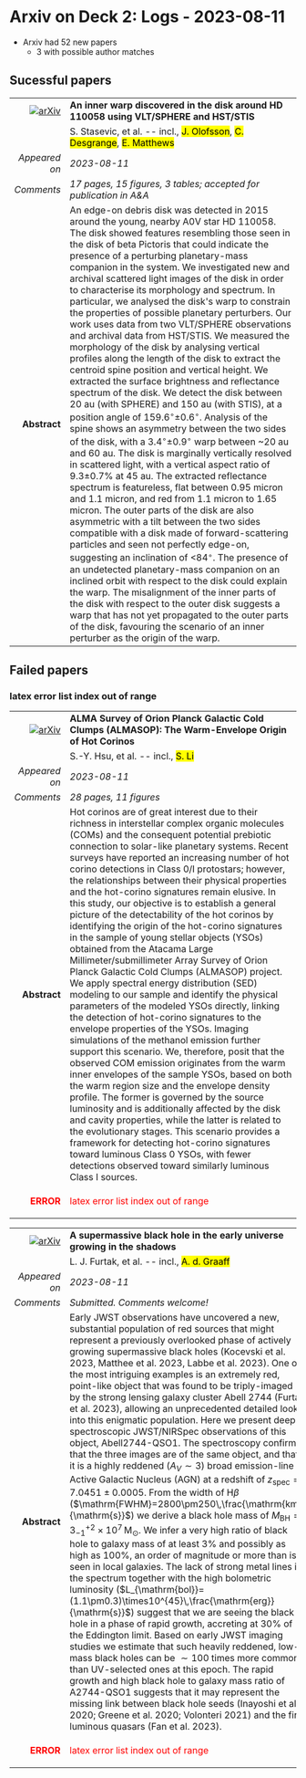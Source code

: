# Arxiv on Deck 2: Logs - 2023-08-11

* Arxiv had 52 new papers
    * 3 with possible author matches

## Sucessful papers


|||
|---:|:---|
| [![arXiv](https://img.shields.io/badge/arXiv-arXiv:2308.05613-b31b1b.svg)](https://arxiv.org/abs/arXiv:2308.05613) | **An inner warp discovered in the disk around HD 110058 using VLT/SPHERE  and HST/STIS**  |
|| S. Stasevic, et al. -- incl., <mark>J. Olofsson</mark>, <mark>C. Desgrange</mark>, <mark>E. Matthews</mark> |
|*Appeared on*| *2023-08-11*|
|*Comments*| *17 pages, 15 figures, 3 tables; accepted for publication in A&A*|
|**Abstract**| An edge-on debris disk was detected in 2015 around the young, nearby A0V star HD 110058. The disk showed features resembling those seen in the disk of beta Pictoris that could indicate the presence of a perturbing planetary-mass companion in the system. We investigated new and archival scattered light images of the disk in order to characterise its morphology and spectrum. In particular, we analysed the disk's warp to constrain the properties of possible planetary perturbers. Our work uses data from two VLT/SPHERE observations and archival data from HST/STIS. We measured the morphology of the disk by analysing vertical profiles along the length of the disk to extract the centroid spine position and vertical height. We extracted the surface brightness and reflectance spectrum of the disk. We detect the disk between 20 au (with SPHERE) and 150 au (with STIS), at a position angle of 159.6$^\circ\pm$0.6$^\circ$. Analysis of the spine shows an asymmetry between the two sides of the disk, with a 3.4$^\circ\pm$0.9$^\circ$ warp between ~20 au and 60 au. The disk is marginally vertically resolved in scattered light, with a vertical aspect ratio of 9.3$\pm$0.7% at 45 au. The extracted reflectance spectrum is featureless, flat between 0.95 micron and 1.1 micron, and red from 1.1 micron to 1.65 micron. The outer parts of the disk are also asymmetric with a tilt between the two sides compatible with a disk made of forward-scattering particles and seen not perfectly edge-on, suggesting an inclination of <84$^\circ$. The presence of an undetected planetary-mass companion on an inclined orbit with respect to the disk could explain the warp. The misalignment of the inner parts of the disk with respect to the outer disk suggests a warp that has not yet propagated to the outer parts of the disk, favouring the scenario of an inner perturber as the origin of the warp. |

## Failed papers

### latex error list index out of range 


|||
|---:|:---|
| [![arXiv](https://img.shields.io/badge/arXiv-arXiv:2308.05494-b31b1b.svg)](https://arxiv.org/abs/arXiv:2308.05494) | **ALMA Survey of Orion Planck Galactic Cold Clumps (ALMASOP): The  Warm-Envelope Origin of Hot Corinos**  |
|| S.-Y. Hsu, et al. -- incl., <mark>S. Li</mark> |
|*Appeared on*| *2023-08-11*|
|*Comments*| *28 pages, 11 figures*|
|**Abstract**| Hot corinos are of great interest due to their richness in interstellar complex organic molecules (COMs) and the consequent potential prebiotic connection to solar-like planetary systems. Recent surveys have reported an increasing number of hot corino detections in Class 0/I protostars; however, the relationships between their physical properties and the hot-corino signatures remain elusive. In this study, our objective is to establish a general picture of the detectability of the hot corinos by identifying the origin of the hot-corino signatures in the sample of young stellar objects (YSOs) obtained from the Atacama Large Millimeter/submillimeter Array Survey of Orion Planck Galactic Cold Clumps (ALMASOP) project. We apply spectral energy distribution (SED) modeling to our sample and identify the physical parameters of the modeled YSOs directly, linking the detection of hot-corino signatures to the envelope properties of the YSOs. Imaging simulations of the methanol emission further support this scenario. We, therefore, posit that the observed COM emission originates from the warm inner envelopes of the sample YSOs, based on both the warm region size and the envelope density profile. The former is governed by the source luminosity and is additionally affected by the disk and cavity properties, while the latter is related to the evolutionary stages. This scenario provides a framework for detecting hot-corino signatures toward luminous Class 0 YSOs, with fewer detections observed toward similarly luminous Class I sources. |
|<p style="color:red"> **ERROR** </p>| <p style="color:red">latex error list index out of range</p> |


|||
|---:|:---|
| [![arXiv](https://img.shields.io/badge/arXiv-arXiv:2308.05735-b31b1b.svg)](https://arxiv.org/abs/arXiv:2308.05735) | **A supermassive black hole in the early universe growing in the shadows**  |
|| L. J. Furtak, et al. -- incl., <mark>A. d. Graaff</mark> |
|*Appeared on*| *2023-08-11*|
|*Comments*| *Submitted. Comments welcome!*|
|**Abstract**| Early JWST observations have uncovered a new, substantial population of red sources that might represent a previously overlooked phase of actively growing supermassive black holes (Kocevski et al. 2023, Matthee et al. 2023, Labbe et al. 2023). One of the most intriguing examples is an extremely red, point-like object that was found to be triply-imaged by the strong lensing galaxy cluster Abell 2744 (Furtak et al. 2023), allowing an unprecedented detailed look into this enigmatic population. Here we present deep spectroscopic JWST/NIRSpec observations of this object, Abell2744-QSO1. The spectroscopy confirms that the three images are of the same object, and that it is a highly reddened ($A_V\sim3$) broad emission-line Active Galactic Nucleus (AGN) at a redshift of $z_{\mathrm{spec}}=7.0451\pm0.0005$. From the width of H$\beta$ ($\mathrm{FWHM}=2800\pm250\,\frac{\mathrm{km}}{\mathrm{s}}$) we derive a black hole mass of $M_{\mathrm{BH}}=3_{-1}^{+2}\times10^7\,\mathrm{M}_{\odot}$. We infer a very high ratio of black hole to galaxy mass of at least 3% and possibly as high as 100%, an order of magnitude or more than is seen in local galaxies. The lack of strong metal lines in the spectrum together with the high bolometric luminosity ($L_{\mathrm{bol}}=(1.1\pm0.3)\times10^{45}\,\frac{\mathrm{erg}}{\mathrm{s}}$) suggest that we are seeing the black hole in a phase of rapid growth, accreting at 30% of the Eddington limit. Based on early JWST imaging studies we estimate that such heavily reddened, low-mass black holes can be $\sim100$ times more common than UV-selected ones at this epoch. The rapid growth and high black hole to galaxy mass ratio of A2744-QSO1 suggests that it may represent the missing link between black hole seeds (Inayoshi et al. 2020; Greene et al. 2020; Volonteri 2021) and the first luminous quasars (Fan et al. 2023). |
|<p style="color:red"> **ERROR** </p>| <p style="color:red">latex error list index out of range</p> |

